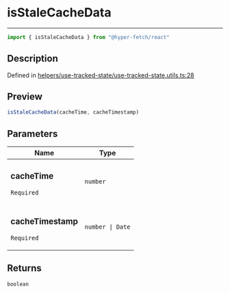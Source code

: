 

# isStaleCacheData

<div class="api-docs__separator" data-reactroot="">

---

</div><div class="api-docs__import" data-reactroot="">

```ts
import { isStaleCacheData } from "@hyper-fetch/react"
```

</div><div class="api-docs__section">

## Description

</div><div class="api-docs__description"><span class="api-docs__do-not-parse">



</span></div><p class="api-docs__definition">

Defined in [helpers/use-tracked-state/use-tracked-state.utils.ts:28](https://github.com/BetterTyped/hyper-fetch/blob/c746dc1f/packages/react/src/helpers/use-tracked-state/use-tracked-state.utils.ts#L28)

</p><div class="api-docs__section">

## Preview

</div><div class="api-docs__preview fn">

```ts
isStaleCacheData(cacheTime, cacheTimestamp)
```

</div><div class="api-docs__section">

## Parameters

</div><div class="api-docs__parameters"><table><thead><tr><th>Name</th><th>Type</th></tr></thead><tbody><tr param-data="cacheTime"><td class="api-docs__param-name required">

### cacheTime 

`Required`

</td><td class="api-docs__param-type">

`number`

</td></tr><tr param-data="cacheTimestamp"><td class="api-docs__param-name required">

### cacheTimestamp 

`Required`

</td><td class="api-docs__param-type">

`number | Date`

</td></tr></tbody></table></div><div class="api-docs__section">

## Returns

</div><div class="api-docs__returns">

```ts
boolean
```

</div>